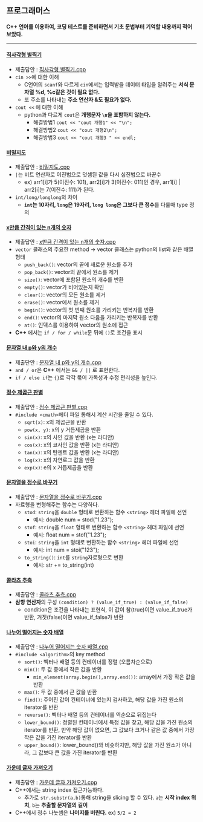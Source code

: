 ## 프로그래머스
**C++ 언어를 이용하여, 코딩 테스트를 준비하면서 기초 문법부터 기억할 내용까지 적어보았다.**
***

#### [직사각형 별찍기](https://school.programmers.co.kr/learn/courses/30/lessons/12969?language=cpp)
+ 제출답안 : [직사각형 별찍기.cpp](https://github.com/kxxbeomjun/Algorithm-study/blob/main/programmers/Level%201/%EC%A7%81%EC%82%AC%EA%B0%81%ED%98%95%20%EB%B3%84%EC%B0%8D%EA%B8%B0.cpp)
+ ```cin >>```에 대한 이해
  + C언어의 ```scanf```와 다르게 ```cin```에서는 입력받을 데이터 타입을 알려주는 **서식 문자열 %d, %c같은 것이 필요 없다.**
  + 또 주소를 나타내는 **주소 연산자 &도 필요가 없다.**
+ ```cout <<``` 에 대한 이해
  + python과 다르게 ```cout```은 **개행문자 ```\n```을 포함하지 않는다.**
    + 해결방법1 ```cout << "cout 개행1" << "\n";```
    + 해결방법2 ```cout << "cout 개행2\n";```
    + 해결방법3 ```cout << "cout 개행3 " << endl;```

#### [비밀지도](https://school.programmers.co.kr/learn/courses/30/lessons/17681)
+ 제출답안 : [비밀지도.cpp](https://github.com/kxxbeomjun/Algorithm-study/blob/main/programmers/Level%201/%EB%B9%84%EB%B0%80%EC%A7%80%EB%8F%84.cpp)
+ ```|```는 비트 연산자로 이진법으로 덧셈된 값을 다시 십진법으로 바꾼수 
  + ex) arr1[i]가 5(이진수: 101), arr2[i]가 3(이진수: 011)인 경우, arr1[i] | arr2[i]는 7(이진수: 111)가 된다.
+ ```int/long/longlong```의 차이
  + **```int```는 10자리, ```long```은 19자리, ```long long```은 그보다 큰 정수**를 다룰때 type 정의 

#### [x만큼 간격이 있는 n개의 숫자](https://school.programmers.co.kr/learn/courses/30/lessons/12954?language=cpp) 
+ 제출답안 : [x만큼 간격이 있는 n개의 숫자.cpp](https://github.com/kxxbeomjun/Algorithm-study/blob/main/programmers/Level%201/x%EB%A7%8C%ED%81%BC%20%EA%B0%84%EA%B2%A9%EC%9D%B4%20%EC%9E%88%EB%8A%94%20n%EA%B0%9C%EC%9D%98%20%EC%88%AB%EC%9E%90.cpp)
+ ```vector``` 클래스의 주요한 method -> vector 클래스는 python의 list와 같은 배열 형태
  + ```push_back()```: vector의 끝에 새로운 원소를 추가
  + ```pop_back()```: vector의 끝에서 원소를 제거
  + ```size()```: vector에 포함된 원소의 개수를 반환
  + ```empty()```: vector가 비어있는지 확인
  + ```clear()```: vector의 모든 원소를 제거
  + ```erase()```: vector에서 원소를 제거
  + ```begin()```: vector의 첫 번째 원소를 가리키는 반복자를 반환
  + ```end()```: vector의 마지막 원소 다음을 가리키는 반복자를 반환
  + ```at()```: 인덱스를 이용하여 vector의 원소에 접근
+ **C++** 에서는 ```if / for / while```문 뒤에 ```()```로 조건을 표시


#### [문자열 내 p와 y의 개수](https://school.programmers.co.kr/learn/courses/30/lessons/12916)
+ 제출단안 : [문자열 내 p와 y의 개수.cpp](https://github.com/kxxbeomjun/Algorithm-study/blob/main/programmers/Level%201/%EB%AC%B8%EC%9E%90%EC%97%B4%20%EB%82%B4%20p%EC%99%80%20y%EC%9D%98%20%EA%B0%9C%EC%88%98.cpp)
+ ```and / or```은 **C++** 에서는 ```&& / ||``` 로 표현한다.
+ ```if / else if```는 ```{}```로 각각 묶어 가독성과 수정 편리성을 높인다.


#### [정수 제곱근 판별](https://school.programmers.co.kr/learn/courses/30/lessons/12934)
+ 제출답안 : [정수 제곱근 판별.cpp](https://github.com/kxxbeomjun/Algorithm-study/blob/main/programmers/Level%201/%EC%A0%95%EC%88%98%20%EC%A0%9C%EA%B3%B1%EA%B7%BC%20%ED%8C%90%EB%B3%84.cpp)
+ ```#include <cmath>```헤더 파일 통해서 계산 시간을 줄일 수 있다.
  + ```sqrt(x)```: x의 제곱근을 반환
  + ```pow(x, y)```: x의 y 거듭제곱을 반환
  + ```sin(x)```: x의 사인 값을 반환 (x는 라디안)
  + ```cos(x)```: x의 코사인 값을 반환 (x는 라디안)
  + ```tan(x)```: x의 탄젠트 값을 반환 (x는 라디안)
  + ```log(x)```: x의 자연로그 값을 반환
  + ```exp(x)```: e의 x 거듭제곱을 반환


#### [문자열을 정수로 바꾸기](https://school.programmers.co.kr/learn/courses/30/lessons/12925?language=cpp)
+ 제출답안 : [문자열을 정수로 바꾸기.cpp](https://github.com/kxxbeomjun/Algorithm-study/blob/main/programmers/Level%201/%EB%AC%B8%EC%9E%90%EC%97%B4%EC%9D%84%20%EC%A0%95%EC%88%98%EB%A1%9C%20%EB%B0%94%EA%BE%B8%EA%B8%B0.cpp)
+ 자료형을 변형해주는 함수는 다양하다.
  + ```stod```: ```string```을 ```double``` 형태로 변환하는 함수 ```<string>``` 헤더 파일에 선언
    + 예시: double num = stod("1.23");
  + ```stof```: ```string```을 ```float``` 형태로 변환하는 함수 ```<string>``` 헤더 파일에 선언
    + 예시: float num = stof("1.23");
  + ```stoi```: ```string```을 ```int``` 형태로 변환하는 함수 ```<string>``` 헤더 파일에 선언
    + 예시: int num = stoi("123");
  + ```to_string()```: ```int```를 ```string```자료형으로 변환
    + 예시: str += to_string(int)


#### [콜라츠 추측](https://school.programmers.co.kr/learn/courses/30/lessons/12943?language=cpp)
+ 제출답안 : [콜라츠 추측.cpp](https://github.com/kxxbeomjun/Algorithm-study/blob/main/programmers/Level%201/%EC%BD%9C%EB%9D%BC%EC%B8%A0%20%EC%B6%94%EC%B8%A1.cpp)
+ **삼항 연산자**의 구성 ```(condition) ? (value_if_true) : (value_if_false)```
  + condition은 조건을 나타내는 표현식, 이 값이 참(true)이면 value_if_true가 반환, 거짓(false)이면 value_if_false가 반환


#### [나누어 떨어지는 숫자 배열](https://school.programmers.co.kr/learn/courses/30/lessons/12910?language=cpp)
+ 제출답안 : [나누어 떨어지는 숫자 배열.cpp](https://github.com/kxxbeomjun/Algorithm-study/blob/main/programmers/Level%201/%EB%82%98%EB%88%84%EC%96%B4%20%EB%96%A8%EC%96%B4%EC%A7%80%EB%8A%94%20%EC%88%AB%EC%9E%90%20%EB%B0%B0%EC%97%B4.cpp)
+ ```#include <algorithm>```의 key method
  + ```sort()```: 벡터나 배열 등의 컨테이너를 정렬 (오름차순으로)
  + ```min()```: 두 값 중에서 작은 값을 반환
    + ```min_element(array.begin(),array.end())```: array에서 가장 작은 값을 반환 
  + ```max()```: 두 값 중에서 큰 값을 반환
  + ```find()```: 주어진 값이 컨테이너에 있는지 검사하고, 해당 값을 가진 원소의 iterator를 반환
  + ```reverse()```: 벡터나 배열 등의 컨테이너를 역순으로 뒤집는다
  + ```lower_bound()```: 정렬된 컨테이너에서 특정 값을 찾고, 해당 값을 가진 원소의 iterator를 반환, 만약 해당 값이 없으면, 그 값보다 크거나 같은 값 중에서 가장 작은 값을 가진 iterator를 반환
  + ```upper_bound()```: lower_bound()와 비슷하지만, 해당 값을 가진 원소가 아니라, 그 값보다 큰 값을 가진 iterator를 반환

#### [가운데 글자 가져오기](https://school.programmers.co.kr/learn/courses/30/lessons/12903?language=cpp)
+ 제출답안 : [가운데 글자 가져오기.cpp](https://github.com/kxxbeomjun/Algorithm-study/blob/main/programmers/Level%201/%EA%B0%80%EC%9A%B4%EB%8D%B0%20%EA%B8%80%EC%9E%90%20%EA%B0%80%EC%A0%B8%EC%98%A4%EA%B8%B0.cpp)
+ C++에서는 string index 접근가능하다.
  + 추가로 ```str.substr(a,b)```통해 string을 slicing 할 수 있다. ```a```는 **시작 index 위치**, ```b```는 **추출할 문자열의 길이**
+ C++에서 정수 나눗셈은 **나머지를 버린다.** ex) ```5/2 = 2```


  
